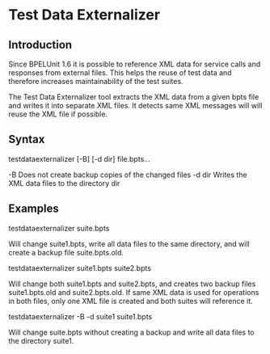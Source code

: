 Test Data Externalizer
======================

Introduction
------------

Since BPELUnit 1.6 it is possible to reference XML data for service calls and 
responses from external files. This helps the reuse of test data and therefore
increases maintainability of the test suites.

The Test Data Externalizer tool extracts the XML data from a given bpts file
and writes it into separate XML files. It detects same XML messages will will
reuse the XML file if possible.
  
Syntax
------

testdataexternalizer [-B] [-d dir] file.bpts...

-B Does not create backup copies of the changed files
-d dir Writes the XML data files to the directory dir

Examples
--------

testdataexternalizer suite.bpts

Will change suite1.bpts, write all data files to the same directory, and will 
create a backup file suite.bpts.old.

testdataexternalizer suite1.bpts suite2.bpts

Will change both suite1.bpts and suite2.bpts, and creates two backup files 
suite1.bpts.old and suite2.bpts.old. If same XML data is used for operations
in both files, only one XML file is created and both suites will reference it.

testdataexternalizer -B -d suite1 suite1.bpts

Will change suite.bpts without creating a backup and write all data files to the directory suite1.

